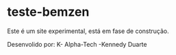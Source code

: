 # teste-bemzen

Este é um site experimental, está em fase de construção.

Desenvolido por: K- Alpha-Tech -Kennedy Duarte